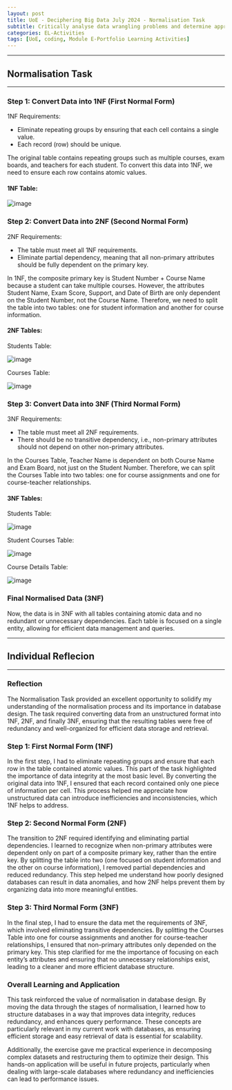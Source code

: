 ```yaml
---
layout: post
title: UoE - Deciphering Big Data July 2024 - Normalisation Task
subtitle: Critically analyse data wrangling problems and determine appropriate methodologies, tools, and techniques (involving preparing, cleaning, exploring, creating, optimising and evaluating big data) to solve them. Design, develop and evaluate solutions for processing datasets and solving complex problems in various environments using relevant programming paradigms. Systematically develop and implement the skills required to be effective member of a development team in a virtual professional environment, adopting real life perspectives on team roles and organisation.
categories: EL-Activities
tags: [UoE, coding, Module E-Portfolio Learning Activities]
---
```

---
## Normalisation Task
---

### Step 1: Convert Data into 1NF (First Normal Form)

1NF Requirements:
- Eliminate repeating groups by ensuring that each cell contains a single value.
- Each record (row) should be unique.

The original table contains repeating groups such as multiple courses, exam boards, and teachers for each student. To convert this data into 1NF, we need to ensure each row contains atomic values.

#### 1NF Table:

![image](/assets/images/banners/normal_task_unit7.png)

### Step 2: Convert Data into 2NF (Second Normal Form)

2NF Requirements:
- The table must meet all 1NF requirements.
- Eliminate partial dependency, meaning that all non-primary attributes should be fully dependent on the primary key.

In 1NF, the composite primary key is Student Number + Course Name because a student can take multiple courses. However, the attributes Student Name, Exam Score, Support, and Date of Birth are only dependent on the Student Number, not the Course Name. Therefore, we need to split the table into two tables: one for student information and another for course information.

#### 2NF Tables:

Students Table:

![image](/assets/images/banners/normal_unit7_1.png)

Courses Table:

![image](/assets/images/banners/normal_unit7_2.png)

### Step 3: Convert Data into 3NF (Third Normal Form)

3NF Requirements:
- The table must meet all 2NF requirements.
- There should be no transitive dependency, i.e., non-primary attributes should not depend on other non-primary attributes.

In the Courses Table, Teacher Name is dependent on both Course Name and Exam Board, not just on the Student Number. Therefore, we can split the Courses Table into two tables: one for course assignments and one for course-teacher relationships.

#### 3NF Tables:

Students Table:

![image](/assets/images/banners/normal_unit7_3.png)

Student Courses Table:

![image](/assets/images/banners/normal_unit7_4.png)

Course Details Table:

![image](/assets/images/banners/normal_unit7_5.png)

### Final Normalised Data (3NF)

Now, the data is in 3NF with all tables containing atomic data and no redundant or unnecessary dependencies. Each table is focused on a single entity, allowing for efficient data management and queries.

---
## Individual Reflecion
---

### Reflection

The Normalisation Task provided an excellent opportunity to solidify my understanding of the normalisation process and its importance in database design. The task required converting data from an unstructured format into 1NF, 2NF, and finally 3NF, ensuring that the resulting tables were free of redundancy and well-organized for efficient data storage and retrieval.

### Step 1: First Normal Form (1NF)

In the first step, I had to eliminate repeating groups and ensure that each row in the table contained atomic values. This part of the task highlighted the importance of data integrity at the most basic level. By converting the original data into 1NF, I ensured that each record contained only one piece of information per cell. This process helped me appreciate how unstructured data can introduce inefficiencies and inconsistencies, which 1NF helps to address.

### Step 2: Second Normal Form (2NF)

The transition to 2NF required identifying and eliminating partial dependencies. I learned to recognize when non-primary attributes were dependent only on part of a composite primary key, rather than the entire key. By splitting the table into two (one focused on student information and the other on course information), I removed partial dependencies and reduced redundancy. This step helped me understand how poorly designed databases can result in data anomalies, and how 2NF helps prevent them by organizing data into more meaningful entities.

### Step 3: Third Normal Form (3NF)

In the final step, I had to ensure the data met the requirements of 3NF, which involved eliminating transitive dependencies. By splitting the Courses Table into one for course assignments and another for course-teacher relationships, I ensured that non-primary attributes only depended on the primary key. This step clarified for me the importance of focusing on each entity’s attributes and ensuring that no unnecessary relationships exist, leading to a cleaner and more efficient database structure.

### Overall Learning and Application

This task reinforced the value of normalisation in database design. By moving the data through the stages of normalisation, I learned how to structure databases in a way that improves data integrity, reduces redundancy, and enhances query performance. These concepts are particularly relevant in my current work with databases, as ensuring efficient storage and easy retrieval of data is essential for scalability.

Additionally, the exercise gave me practical experience in decomposing complex datasets and restructuring them to optimize their design. This hands-on application will be useful in future projects, particularly when dealing with large-scale databases where redundancy and inefficiencies can lead to performance issues.




